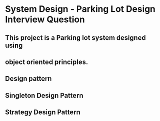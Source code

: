 # System Design - Parking Lot Design Interview Question

## This project is a Parking lot system designed using <br>
## object oriented principles.
## Design pattern 
## Singleton Design Pattern <br>
## Strategy Design Pattern

